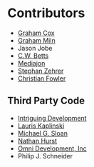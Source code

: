 # Contributors

- [Graham Cox](http://apptree.net/appcontact.htm)
- [Graham Miln](http://miln.eu)
- Jason Jobe
- [C.W. Betts](https://github.com/MaddTheSane)
- [Mediajon](https://github.com/Mediajon)
- [Stephan Zehrer](http://www.stephan-zehrer.de)
- [Christian Fowler](http://bitweaver.org/)

## Third Party Code

- [Intriguing Development](http://www.idevelop.net)
- [Lauris Kaplinski](mailto:lauris@ximian.com)
- [Michael G. Sloan](mailto:mgsloan@gmail.com)
- [Nathan Hurst](mailto:njh@mail.csse.monash.edu.au)
- [Omni Development, Inc](http://www.omnigroup.com/developer/sourcecode/sourcelicense/)
- Philip J. Schneider

